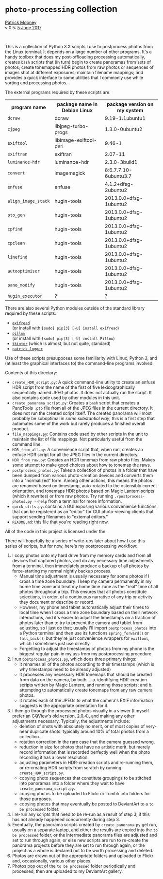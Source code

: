 # `photo-processing` collection

<div class="vcard vevent">
<a class="url u-url p-name" rel="me" href="http://patrickbrianmooney.nfshost.com/~patrick/">Patrick Mooney</a><br />
<abbr class="summary description" tile="date of current release">v 0.5</abbr>: <abbr class="dtstart" title='2017-06-05'>5 June 2017</abbr>
</div>

<p>&nbsp;</p>

<p>This is a collection of Python 3.X scripts I use to postprocess photos from the Linux terminal. It depends on a large number of other programs. It's a handy toolbox that does my post-offloading processing automatically, creates <code>bash</code> scripts that (in turn) begin to create panoramas from sets of photos; create tonemapped HDR photos from raw photos or sequences of images shot at different exposures; maintain filename mappings; and provides a quick interface to some utilities that I commonly use while sorting and processing photos.</p>

The external programs required by these scripts are:

<table>
  <tr><th>program name</th><th>package name in Debian Linux</th><th>package version on my system</th></tr>
  <tr><td><code>dcraw</code></td><td>dcraw</td><td>9.19-1.1ubuntu1</td></tr>
  <tr><td><code>cjpeg</code></td><td>libjpeg-turbo-progs</td><td>1.3.0-0ubuntu2</td></tr>
  <tr><td><code>exiftool</code></td><td>libimage-exiftool-perl</td><td>9.46-1</td></tr>
  <tr><td><code>exiftran</code></td><td>exiftran</td><td>2.07-11</td></tr>
  <tr><td><code>luminance-hdr</code></td><td>luminance-hdr</td><td>2.3.0-3build1</td></tr>
  <tr><td><code>convert</code></td><td>imagemagick</td><td>8:6.7.7.10-6ubuntu3.7</td></tr>
  <tr><td><code>enfuse</code></td><td>enfuse</td><td>4.1.2+dfsg-2ubuntu2</td></tr>
  <tr><td><code>align_image_stack</code></td><td>hugin-tools</td><td>2013.0.0+dfsg-1ubuntu2</td></tr>
  <tr><td><code>pto_gen</code></td><td>hugin-tools</td><td>2013.0.0+dfsg-1ubuntu2</td></tr>
  <tr><td><code>cpfind</code></td><td>hugin-tools</td><td>2013.0.0+dfsg-1ubuntu2</td></tr>
  <tr><td><code>cpclean</code></td><td>hugin-tools</td><td>2013.0.0+dfsg-1ubuntu2</td></tr>
  <tr><td><code>linefind</code></td><td>hugin-tools</td><td>2013.0.0+dfsg-1ubuntu2</td></tr>
  <tr><td><code>autooptimiser</code></td><td>hugin-tools</td><td>2013.0.0+dfsg-1ubuntu2</td></tr>
  <tr><td><code>pano_modify</code></td><td>hugin-tools</td><td>2013.0.0+dfsg-1ubuntu2</td></tr>
  <tr><td><code>hugin_executor</code></td><td>?</td><td>?</td></tr>
</table>

There are also several Python modules outside of the standard library required by these scripts:

<ul>
  <li><code><a rel="muse" href="https://pypi.python.org/pypi/ExifRead">exifread</a></code></li> (or install with <code>[sudo] pip[3] [-U] install exifread</code>)</li>
  <li><code><a rel="muse" href="https://python-pillow.org/">pillow</a></code></li> (or install with <code>[sudo] pip[3] [-U] install Pillow</code>)</li>
  <li><code><a rel="muse" href="https://docs.python.org/3/library/tkinter.html">tkinter</a></code> (which is almost, but not quite, standard)</li>
  <li><code><a rel="muse" href="https://github.com/patrick-brian-mooney/python-personal-library/blob/master/patrick_logger.py">patrick_logger</a></code></li>
</ul>

Use of these scripts presupposes some familiarity with Linux, Python 3, and (at least the graphical interfaces to) the command-line programs involved.

Contents of this directory:

* `create_HDR_script.py`: A quick command-line utility to create an enfuse HDR script from the name of the first of five lexicographically sequentially named JPEG photos. It does not actually run the script. It also contains code used by other modules in this unit.
* `create_panorama_script.py`: Creates a `bash` script that creates a PanoTools `.pto` file from all of the JPEG files in the current directory. It does not run the created script itself. The created panorama will most probably be suboptimal in *some substantial way*; this is a first step that automates some of the work but rarely produces a finished overall product.
* `file_mappings.py`: Contains code used by other scripts in the unit to maintain the list of file mappings. Not particularly useful from the command line.
* `HDR_from_all.py`: A convenience script that, when run, creates an enfuse HDR script for all the JPEG files in the current directory. 
* `HDR_from_raw.py`: Creates an HDR tonemap from raw photo files. Makes some attempt to make good choices about how to tonemap the raws. 
* `postprocess_photos.py`: Takes a collection of photos in a folder that have been dumped from various photo-creation devices and converts them into a "normalized" form. Among other actions, this means the photos are renamed based on timestamp, auto-rotated to the ostensibly correct orientation, and tonemaps HDR photos based on Magic Lantern scripts (which it rewrites) or from raw photos. Try running `./postprocess-photos.py --help` from a terminal for more information.
* `quick_utils.py`: contains a GUI exposing various convenience functions that can be registered as an "editor" for GUI photo-viewing clients that support sending filenames to "external editors."
* `README.md`: this file that you're reading right now.

All of the code in this project is licensed under the 

There will hopefully be a series of write-ups later about how I use this series of scripts, but for now, here's my postprocessing workflow:

1. I copy photos onto my hard drive from my memory cards and from all devices that captured photos, and do any necessary time adjustments from a terminal, then immediately produce a backup of all photos by force-starting my normal nightly backup process.
   * Manual time adjustment is usually necessary for some photos if I cross a time zone boundary: I keep my camera permanently in my home time zone and treat my home time zone as the "real" time of all photos throughout a trip. This ensures that all photos constitute selections, in order, of a continuous narrative of any trip or activity they document or describe or record.
   * However, my phone and tablet automatically adjust their times to local time when I cross a time zone boundary based on their network interactions, and it's easier to adjust the timestamps on a fraction of photos later than to try to prevent the camera and tablet from adjusting, so I just do that; usually I'll import `postprocess_photos` into a Python terminal and then use its functions `spring_forward()` or `fall_back()`; but they're just convenience wrappers for `exiftool`, which I sometimes just use directly.
   * Forgetting to adjust the timestamps of photos from my phone is the biggest regular pain in my ass from my postprocessing procedure. 
2. I run `postprocess_photos.py`, which does three primary things:
   * It renames all of the photos according to their timestamps (which is why timestamps need to be already adjusted)
   * It processes any necessary HDR tonemaps that should be created from data on the camera, by both ...
     a. identifying HDR-creation scripts written by Magic Lantern, and running those scripts; and
     b. attempting to automatically create tonemaps from any raw camera photos. 
   * It rotates each of the JPEGs to what the camera's EXIF information suggests is the appropriate orientation for it.
3. I then go through the processed photos visually in a viewer (I myself prefer an GQView's old version, 2.0.4), and making any other adjustments necessary. Typically, the adjustments include:
   * deletion of shots with absolutely no merit, or of most copies of very-near duplicate shots: typically around 10% of total photos from a collection.
   * rotation correction in the rare case that the camera guessed wrong.
   * reduction in size for photos that have no artistic merit, but merely record information that is recorded perfectly well when the photo recording it has a lower resolution.
   * adjusting parameters in HDR-creation scripts and re-running them, or re-creating HDR scripts from scratch by running `create_HDR_script.py`.
   * copying photo sequences that constitute groupings to be stitched into panoramas into a folder where they wait to have `create_panorama_script.py`.
   * copying photos to be uploaded to Flickr or Tumblr into folders for those purposes.
   * copying photos that may eventually be posted to DeviantArt to a `to be processed` folder.
4. I re-run any scripts that need to be re-run as a result of step 3, if this has not already happened concurrently during step 3.
5. Eventually, the panorama scripts created by `create_panorama.py` get run, usually on a separate laptop, and either the results are copied into the `to be processed` folder, or the intermediate panorama files are adjusted and set to run through again, or else new scripts are run to re-create the panorama projects before they are set to run through again, or the project as a whole is declared not to be worth processing and deleted.
6. Photos are drawn out of the appropriate folders and uploaded to Flickr and, occasionally, various other places.
7. Photos pop out of the `to be processed` folder periodically and processed, then are uploaded to my DeviantArt gallery. 

